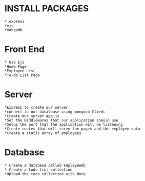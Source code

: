 #   INSTALL PACKAGES
    * express
    *ejs
    *mongodb

#   Front End
    * Use Ejs
    *Home Page
    *Employee List
    *To-do List Page

#   Server        
    *Express to create our server
    *connect to our datatbase using mongodb Client
    *Create our server app.js
    *Set the middlewares that our application should use
    *Setup the port that the application will be listening
    *Create routes that will serve the pages and the employee data
    *Create a static array of employees

#   Database
    * Create a database called employeedb
    * Create a todo list collection
    *Upload the todo collection with data    

